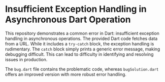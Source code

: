 # Insufficient Exception Handling in Asynchronous Dart Operation

This repository demonstrates a common error in Dart: insufficient exception handling in asynchronous operations. The provided Dart code fetches data from a URL. While it includes a `try-catch` block, the exception handling is rudimentary.  The `catch` block simply prints a generic error message, making debugging difficult.  This can lead to difficulty in identifying and resolving issues in production.

The `bug.dart` file contains the problematic code, whereas `bugSolution.dart` offers an improved version with more robust error handling.

